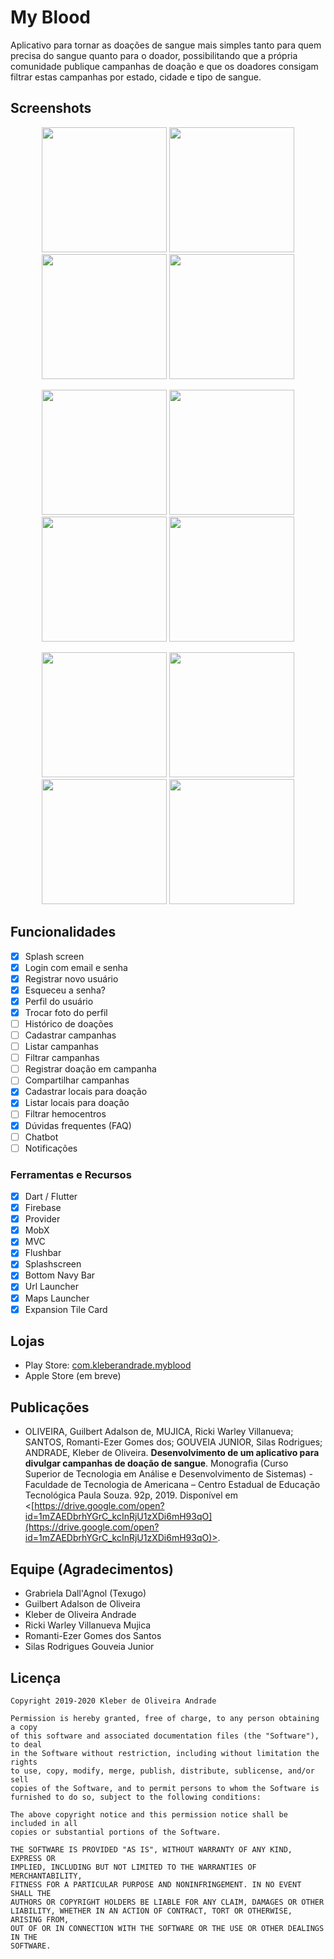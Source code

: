 # My Blood

Aplicativo para tornar as doações de sangue mais simples tanto para quem precisa do sangue quanto para o doador, possibilitando que a própria comunidade publique campanhas de doação e que os doadores consigam filtrar estas campanhas por estado, cidade e tipo de sangue.

## Screenshots

<p align="center">
    <img src="https://github.com/kleberandrade/my-blood-flutter/blob/master/figures/splash.png" width="200"/>
    <img src="https://github.com/kleberandrade/my-blood-flutter/blob/master/figures/login.png" width="200"/>
    <img src="https://github.com/kleberandrade/my-blood-flutter/blob/master/figures/register.png" width="200"/>
    <img src="https://github.com/kleberandrade/my-blood-flutter/blob/master/figures/forget.png" width="200"/>
</p>

<p align="center">
    <img src="https://github.com/kleberandrade/my-blood-flutter/blob/master/figures/profile_1.png" width="200"/>
    <img src="https://github.com/kleberandrade/my-blood-flutter/blob/master/figures/profile_2.png" width="200"/>
    <img src="https://github.com/kleberandrade/my-blood-flutter/blob/master/figures/location_list.png" width="200"/>
    <img src="https://github.com/kleberandrade/my-blood-flutter/blob/master/figures/location_edit.png" width="200"/>
</p>

<p align="center">
    <img src="https://github.com/kleberandrade/my-blood-flutter/blob/master/figures/campaign_list.png" width="200"/>
    <img src="https://github.com/kleberandrade/my-blood-flutter/blob/master/figures/campaign_person_edit.png" width="200"/>
    <img src="https://github.com/kleberandrade/my-blood-flutter/blob/master/figures/campaign_location_edit.png" width="200"/>
    <img src="https://github.com/kleberandrade/my-blood-flutter/blob/master/figures/faq.png" width="200"/>
</p>

## Funcionalidades

-   [x] Splash screen
-   [x] Login com email e senha
-   [x] Registrar novo usuário
-   [x] Esqueceu a senha?
-   [x] Perfil do usuário
-   [x] Trocar foto do perfil
-   [ ] Histórico de doações
-   [ ] Cadastrar campanhas
-   [ ] Listar campanhas
-   [ ] Filtrar campanhas
-   [ ] Registrar doação em campanha
-   [ ] Compartilhar campanhas
-   [x] Cadastrar locais para doação
-   [x] Listar locais para doação
-   [ ] Filtrar hemocentros
-   [x] Dúvidas frequentes (FAQ)
-   [ ] Chatbot
-   [ ] Notificações

### Ferramentas e Recursos

-   [x] Dart / Flutter
-   [x] Firebase
-   [x] Provider
-   [x] MobX
-   [x] MVC
-   [x] Flushbar
-   [x] Splashscreen
-   [x] Bottom Navy Bar
-   [x] Url Launcher
-   [x] Maps Launcher
-   [x] Expansion Tile Card

## Lojas

-   Play Store: [com.kleberandrade.myblood](https://play.google.com/store/apps/details?id=com.kleberandrade.myblood)
-   Apple Store (em breve)

## Publicações

-   OLIVEIRA, Guilbert Adalson de, MUJICA, Ricki Warley Villanueva; SANTOS, Romanti-Ezer Gomes dos; GOUVEIA JUNIOR, Silas Rodrigues; ANDRADE, Kleber de Oliveira. **Desenvolvimento de um aplicativo para divulgar campanhas de doação de sangue**. Monografia (Curso Superior de Tecnologia em Análise e Desenvolvimento de Sistemas) - Faculdade de Tecnologia de Americana – Centro Estadual de Educação Tecnológica Paula Souza. 92p, 2019. Disponível em <[https://drive.google.com/open?id=1mZAEDbrhYGrC_kcInRjU1zXDi6mH93qO](https://drive.google.com/open?id=1mZAEDbrhYGrC_kcInRjU1zXDi6mH93qO)>.

## Equipe (Agradecimentos)

-   Grabriela Dall'Agnol (Texugo)
-   Guilbert Adalson de Oliveira
-   Kleber de Oliveira Andrade
-   Ricki Warley Villanueva Mujica
-   Romanti-Ezer Gomes dos Santos
-   Silas Rodrigues Gouveia Junior

## Licença

    Copyright 2019-2020 Kleber de Oliveira Andrade
    
    Permission is hereby granted, free of charge, to any person obtaining a copy
    of this software and associated documentation files (the "Software"), to deal
    in the Software without restriction, including without limitation the rights
    to use, copy, modify, merge, publish, distribute, sublicense, and/or sell
    copies of the Software, and to permit persons to whom the Software is
    furnished to do so, subject to the following conditions:
    
    The above copyright notice and this permission notice shall be included in all
    copies or substantial portions of the Software.
    
    THE SOFTWARE IS PROVIDED "AS IS", WITHOUT WARRANTY OF ANY KIND, EXPRESS OR
    IMPLIED, INCLUDING BUT NOT LIMITED TO THE WARRANTIES OF MERCHANTABILITY,
    FITNESS FOR A PARTICULAR PURPOSE AND NONINFRINGEMENT. IN NO EVENT SHALL THE
    AUTHORS OR COPYRIGHT HOLDERS BE LIABLE FOR ANY CLAIM, DAMAGES OR OTHER
    LIABILITY, WHETHER IN AN ACTION OF CONTRACT, TORT OR OTHERWISE, ARISING FROM,
    OUT OF OR IN CONNECTION WITH THE SOFTWARE OR THE USE OR OTHER DEALINGS IN THE
    SOFTWARE.
